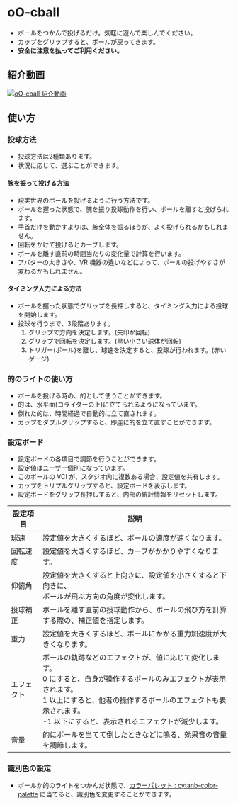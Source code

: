 # oO-cball

- ボールをつかんで投げるだけ。気軽に遊んで楽しんでください。
- カップをグリップすると、ボールが戻ってきます。
- **安全に注意を払ってご利用ください。**

## 紹介動画
[![oO-cball 紹介動画](https://img.youtube.com/vi/R6Cl1bQAUqQ/0.jpg)](https://www.youtube.com/watch?v=R6Cl1bQAUqQ)

## 使い方

### 投球方法

- 投球方法は2種類あります。
- 状況に応じて、選ぶことができます。

#### 腕を振って投げる方法

- 現実世界のボールを投げるように行う方法です。
- ボールを握った状態で、腕を振り投球動作を行い、ボールを離すと投げられます。
- 手首だけを動かすよりは、腕全体を振るほうが、よく投げられるかもしれません。
- 回転をかけて投げるとカーブします。
- ボールを離す直前の時間当たりの変化量で計算を行います。
- アバターの大きさや、VR 機器の違いなどによって、ボールの投げやすさが変わるかもしれません。

#### タイミング入力による方法

- ボールを握った状態でグリップを長押しすると、タイミング入力による投球を開始します。
- 投球を行うまで、3段階あります。
    1. グリップで方向を決定します。(矢印が回転)
    2. グリップで回転を決定します。(黒い小さい球体が回転)
    3. トリガー(ボール)を離し、球速を決定すると、投球が行われます。(赤いゲージ)

### 的のライトの使い方

- ボールを投げる時の、的として使うことができます。
- 的は、水平面(コライダーの上)に立てられるようになっています。
- 倒れた的は、時間経過で自動的に立て直されます。
- カップをダブルグリップすると、即座に的を立て直すことができます。

### 設定ボード

- 設定ボードの各項目で調節を行うことができます。
- 設定値はユーザー個別になっています。
- このボールの VCI が、スタジオ内に複数ある場合、設定値を共有します。
- カップをトリプルグリップすると、設定ボードを表示します。
- 設定ボードをグリップ長押しすると、内部の統計情報をリセットします。

| 設定項目 | 説明 |
|----|----|
|球速|設定値を大きくするほど、ボールの速度が速くなります。|
|回転速度|設定値を大きくするほど、カーブがかかりやすくなります。|
|仰俯角|設定値を大きくすると上向きに、設定値を小さくすると下向きに、<br>ボールが飛ぶ方向の角度が変化します。|
|投球補正|ボールを離す直前の投球動作から、ボールの飛び方を計算する際の、補正値を指定します。|
|重力|設定値を大きくするほど、ボールにかかる重力加速度が大きくなります。|
|エフェクト|ボールの軌跡などのエフェクトが、値に応じて変化します。<br>0 にすると、自身が操作するボールのみエフェクトが表示されます。<br>1 以上にすると、他者の操作するボールのエフェクトも表示されます。<br>-1 以下にすると、表示されるエフェクトが減少します。|
|音量|的にボールを当てて倒したときなどに鳴る、効果音の音量を調節します。|

### 識別色の設定

- ボールか的のライトをつかんだ状態で、[カラーパレット : cytanb-color-palette](https://seed.online/items/d0ae0f3c831715b712d8d750c9c4b0488d7d5c2e1fed864be8e121ad76579ffe) に当てると、識別色を変更することができます。
